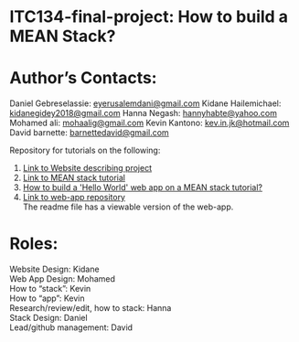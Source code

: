 # ITC134-final-project: How to build a MEAN Stack?

# Author’s Contacts:
Daniel Gebreselassie: eyerusalemdani@gmail.com
Kidane Hailemichael: kidanegidey2018@gmail.com
Hanna Negash: hannyhabte@yahoo.com 
Mohamed ali: mohaalig@gmail.com
Kevin Kantono: kev.in.jk@hotmail.com
David barnette: barnettedavid@gmail.com

Repository for tutorials on the following:

1. [Link to Website describing project](https://illthid.github.io/itc134-final-project/) 
2. [Link to MEAN stack tutorial](https://docs.google.com/document/d/1fheRGRmCnKE9--q7_Midv8FHGAHYjVh9A80v4QL0cfo/edit)
3. [How to build a 'Hello World' web app on a MEAN stack tutorial?](https://docs.google.com/document/d/1eaw0VFVrWigKKsECKV-mQdEMxzpKIdLrC8vYbHAzTj0/edit?usp=sharing)
4. [Link to web-app repository](https://github.com/Illthid/itc134-final-project-webapp)\
   The readme file has a viewable version of the web-app.

  

# Roles:
Website Design: Kidane \
Web App Design: Mohamed \
How to “stack”: Kevin \
How to “app”: Kevin \
Research/review/edit, how to stack: Hanna \
Stack Design: Daniel \
Lead/github management: David



